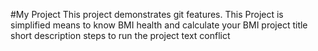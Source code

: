 #My Project
This project demonstrates git features.
This Project is simplified means to know BMI health and calculate your BMI
project title
short description
steps to run the project
text conflict
